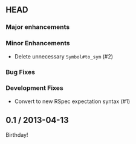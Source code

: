 ## HEAD

### Major enhancements

### Minor Enhancements

- Delete unnecessary `Symbol#to_sym` (#2)

### Bug Fixes

### Development Fixes

- Convert to new RSpec expectation syntax (#1)

## 0.1 / 2013-04-13

Birthday!
